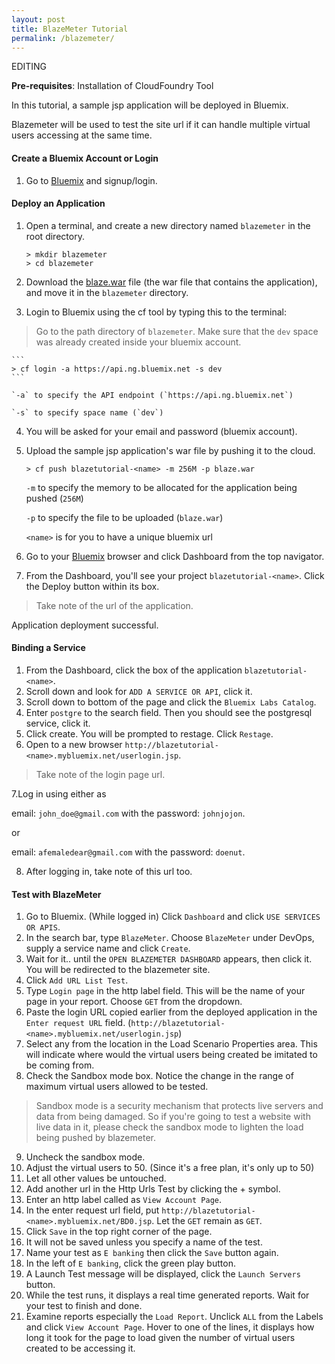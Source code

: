 ```yaml
---
layout: post
title: BlazeMeter Tutorial
permalink: /blazemeter/
---
```


EDITING

**Pre-requisites**: Installation of CloudFoundry Tool

In this tutorial, a sample jsp application will be deployed in Bluemix. 

Blazemeter will be used to test the site url if it can handle multiple virtual users accessing at the same time.

#### Create a Bluemix Account or Login
1. Go to [Bluemix](https://ibm.biz/bluemixph) and signup/login.

#### Deploy an Application
1. Open a terminal, and create a new directory named `blazemeter` in the root directory.

	```
	> mkdir blazemeter
	> cd blazemeter
	```
	
2. Download the [blaze.war](https://github.com/ataichi/ataichi.github.io/blob/master/downloadables/blaze.war?raw=true) file (the war file that contains the application), and move it in the `blazemeter` directory.
3. Login to Bluemix using the cf tool by typing this to the terminal:
>Go to the path directory of `blazemeter`. Make sure that the `dev` space was already created inside your bluemix account.
	
	```		
	> cf login -a https://api.ng.bluemix.net -s dev
	```
	
	`-a` to specify the API endpoint (`https://api.ng.bluemix.net`)
	
	`-s` to specify space name (`dev`)
	
4. You will be asked for your email and password (bluemix account).
5. Upload the sample jsp application's war file by pushing it to the cloud.

	```
	> cf push blazetutorial-<name> -m 256M -p blaze.war
	```
	
	`-m` to specify the memory to be allocated for the application being pushed (`256M`)
	
	`-p` to specify the file to be uploaded (`blaze.war`)
	
	`<name>` is for you to have a unique bluemix url
	
6. Go to your [Bluemix](https://ibm.biz/bluemixph) browser and click Dashboard from the top navigator.
7. From the Dashboard, you'll see your project `blazetutorial-<name>`. Click the Deploy button within its box.
 
>Take note of the url of the application.

Application deployment successful.

#### Binding a Service
1. From the Dashboard, click the box of the application `blazetutorial-<name>`.
2. Scroll down and look for `ADD A SERVICE OR API`, click it.
3. Scroll down to bottom of the page and click the `Bluemix Labs Catalog`.
4. Enter `postgre` to the search field. Then you should see the postgresql service, click it.
5. Click create. You will be prompted to restage. Click `Restage`.
6. Open to a new browser `http://blazetutorial-<name>.mybluemix.net/userlogin.jsp`. 

>Take note of the login page url.

7.Log in using either as

email: `john_doe@gmail.com` with the password: `johnjojon`.

or

email: `afemaledear@gmail.com` with the password: `doenut`. 

8. After logging in, take note of this url too.

#### Test with BlazeMeter
1. Go to Bluemix. (While logged in) Click `Dashboard` and click `USE SERVICES OR APIS`.
2. In the search bar, type `BlazeMeter`. Choose `BlazeMeter` under DevOps, supply a service name and click `Create`.
3. Wait for it.. until the `OPEN BLAZEMETER DASHBOARD` appears, then click it. You will be redirected to the blazemeter site.
4. Click `Add URL List Test`.
5. Type `Login page` in the http label field. This will be the name of your page in your report. Choose `GET` from the dropdown.
6. Paste the login URL copied earlier from the deployed application in the `Enter request URL` field. (`http://blazetutorial-<name>.mybluemix.net/userlogin.jsp`)
7. Select any from the location in the Load Scenario Properties area. This will indicate where would the virtual users being created be imitated to be coming from.
8. Check the Sandbox mode box. Notice the change in the range of maximum virtual users allowed to be tested.

>Sandbox mode is a security mechanism that protects live servers and data from being damaged. So if you're going to test a website with live data in it, please check the sandbox mode to lighten the load being pushed by blazemeter.
9. Uncheck the sandbox mode.
10. Adjust the virtual users to 50. (Since it's a free plan, it's only up to 50)
11. Let all other values be untouched.
12. Add another url in the Http Urls Test by clicking the + symbol.
13. Enter an http label called as `View Account Page`.
14. In the enter request url field, put `http://blazetutorial-<name>.mybluemix.net/BD0.jsp`. Let the `GET` remain as `GET`.
15. Click `Save` in the top right corner of the page.
16. It will not be saved unless you specify a name of the test.
17. Name your test as `E banking` then click the `Save` button again.
18. In the left of `E banking`, click the green play button.
19. A Launch Test message will be displayed, click the `Launch Servers` button.
20. While the test runs, it displays a real time generated reports. Wait for your test to finish and done.
21. Examine reports especially the `Load Report`. Unclick `ALL` from the Labels and click `View Account Page`. Hover to one of the lines, it displays how long it took for the page to load given the number of virtual users created to be accessing it. 










